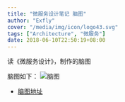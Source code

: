 ```yaml
---
title: "微服务设计笔记 脑图"
author: "Exfly"
cover: "/media/img/icon/logo43.svg"
tags: ["Architecture", "微服务"]
date: 2018-06-10T22:50:19+08:00
---
```


读《微服务设计》，制作的脑图

<!--more--> 

脑图如下：
![脑图](https://github.com/ExFly/CsLearning/raw/master/NoteBookForDevelop/%E4%B9%A6%E7%AC%94%E8%AE%B0/%E5%BE%AE%E6%9C%8D%E5%8A%A1%E8%AE%BE%E8%AE%A1/%E5%BE%AE%E6%9C%8D%E5%8A%A1%E8%AE%BE%E8%AE%A1.png)

* [脑图地址](https://github.com/ExFly/CsLearning/tree/master/NoteBookForDevelop/%E4%B9%A6%E7%AC%94%E8%AE%B0/%E5%BE%AE%E6%9C%8D%E5%8A%A1%E8%AE%BE%E8%AE%A1)
